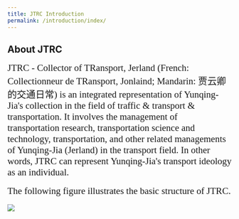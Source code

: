 ```yaml
---
title: JTRC Introduction
permalink: /introduction/index/
---
```



<style>
.intro{
font-family:times;
font-size:21px;
}
</style>

## About JTRC
<div class="intro">
JTRC - Collector of TRansport, Jerland (French: Collectionneur de TRansport, Jonlaind; Mandarin: 贾云卿的交通日常)
is an integrated representation of Yunqing-Jia's collection in the field of traffic & transport & transportation.
It involves the management of transportation research, transportation science and technology, transportation, and 
other related managements of Yunqing-Jia (Jerland) in the transport field. In other words, JTRC can represent Yunqing-Jia's
transport ideology as an individual.
</div>
<br>
<div class="intro">
The following figure illustrates the basic structure of JTRC.
</div>
<br>
<img src="/Jerland/assets/img/JTRC_str.jpg">
